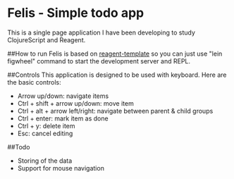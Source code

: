 Felis - Simple todo app
====================================

This is a single page application I have been developing to study ClojureScript and Reagent.

##How to run
Felis is based on [reagent-template](https://github.com/reagent-project/reagent-template) so you 
can just use "lein figwheel" command to start the development server and REPL.

##Controls
This application is designed to be used with keyboard. Here are the basic controls:
- Arrow up/down: navigate items
- Ctrl + shift + arrow up/down: move item
- Ctrl + alt + arrow left/right: navigate between parent & child groups
- Ctrl + enter: mark item as done
- Ctrl + y: delete item
- Esc: cancel editing

##Todo
- Storing of the data
- Support for mouse navigation